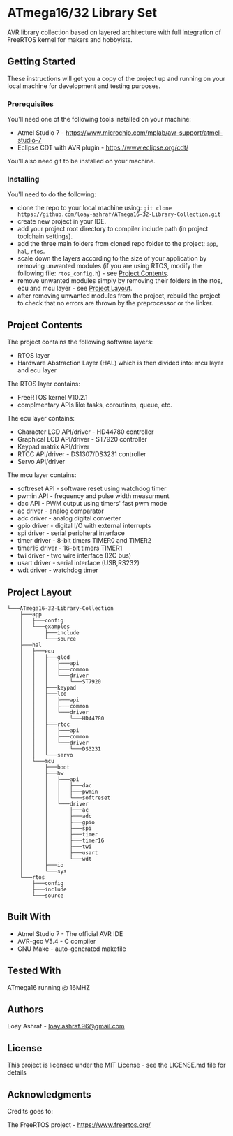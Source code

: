 # ATmega16/32 Library Set
AVR library collection based on layered architecture with full integration of FreeRTOS kernel for makers and hobbyists.

## Getting Started
These instructions will get you a copy of the project up and running on your local machine for development and testing purposes.

### Prerequisites
You'll need one of the following tools installed on your machine:
- Atmel Studio 7 - https://www.microchip.com/mplab/avr-support/atmel-studio-7
- Eclipse CDT with AVR plugin - https://www.eclipse.org/cdt/

You'll also need git to be installed on your machine.

### Installing
You'll need to do the following:
- clone the repo to your local machine using: `git clone https://github.com/loay-ashraf/ATmega16-32-Library-Collection.git`
- create new project in your IDE.
- add your project root directory to compiler include path (in project toolchain settings).
- add the three main folders from cloned repo folder to the project: `app`, `hal`, `rtos`. 
- scale down the layers according to the size of your application by removing unwanted modules (if you are using RTOS, modify the following file: `rtos_config.h`) - see [Project Contents](#projectcontents).
- remove unwanted modules simply by removing their folders in the rtos, ecu and mcu layer - see [Project Layout](#projectlayout).
- after removing unwanted modules from the project, rebuild the project to check that no errors are thrown by the preprocessor or the linker.

## <a name="projectcontents"></a>Project Contents
The project contains the following software layers:
- RTOS layer
- Hardware Abstraction Layer (HAL) which is then divided into: mcu layer and ecu layer

The RTOS layer contains:
- FreeRTOS kernel V10.2.1
- complmentary APIs like tasks, coroutines, queue, etc.

The ecu layer contains:
- Character LCD API/driver - HD44780 controller
- Graphical LCD API/driver - ST7920 controller
- Keypad matrix API/driver
- RTCC API/driver - DS1307/DS3231 controller
- Servo API/driver

The mcu layer contains:
- softreset API - software reset using watchdog timer
- pwmin API - frequency and pulse width measurment
- dac API - PWM output using timers' fast pwm mode
- ac driver - analog comparator
- adc driver - analog digital converter
- gpio driver - digital I/O with external interrupts
- spi driver - serial peripheral interface
- timer driver - 8-bit timers TIMER0 and TIMER2
- timer16 driver - 16-bit timers TIMER1
- twi driver - two wire interface (I2C bus)
- usart driver - serial interface (USB,RS232)
- wdt driver - watchdog timer

## <a name="projectlayout"></a>Project Layout
```
└───ATmega16-32-Library-Collection
    ├───app
    │   ├───config
    │   └───examples
    │       ├───include
    │       └───source
    ├───hal
    │   ├───ecu
    │   │   ├───glcd
    │   │   │   ├───api
    │   │   │   ├───common   
    │   │   │   └───driver
    │   │   │       └───ST7920
    │   │   ├───keypad
    │   │   ├───lcd
    │   │   │   ├───api
    │   │   │   ├───common     
    │   │   │   └───driver
    │   │   │       └───HD44780
    │   │   ├───rtcc
    │   │   │   ├───api
    │   │   │   ├───common     
    │   │   │   └───driver
    │   │   │       └───DS3231    
    │   │   └───servo
    │   └───mcu
    │       ├───boot
    │       ├───hw
    │       │   ├───api
    │       │   │   ├───dac
    │       │   │   ├───pwmin
    │       │   │   └───softreset
    │       │   └───driver
    │       │       ├───ac
    │       │       ├───adc
    │       │       ├───gpio
    │       │       ├───spi
    │       │       ├───timer
    │       │       ├───timer16
    │       │       ├───twi
    │       │       ├───usart
    │       │       └───wdt
    │       ├───io
    │       └───sys
    └───rtos
        ├───config
        ├───include
        └───source
```
## Built With
- Atmel Studio 7 - The official AVR IDE
- AVR-gcc V5.4 - C compiler
- GNU Make - auto-generated makefile

## Tested With
ATmega16 running @ 16MHZ

## Authors
Loay Ashraf - <loay.ashraf.96@gmail.com>

## License
This project is licensed under the MIT License - see the LICENSE.md file for details

## Acknowledgments
Credits goes to: 

The FreeRTOS project - https://www.freertos.org/
